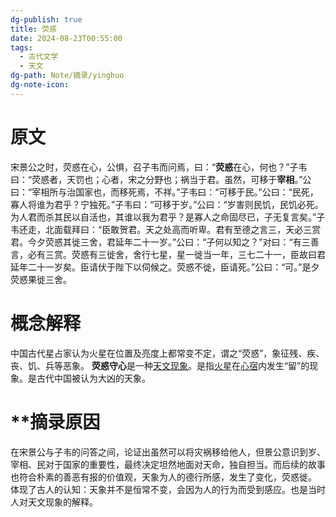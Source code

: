 ```yaml
---
dg-publish: true
title: 荧惑
date: 2024-08-23T00:55:00
tags:
  - 古代文学
  - 天文
dg-path: Note/摘录/yinghuo
dg-note-icon:
---
```

# 原文


宋景公之时，荧惑在心，公惧，召子韦而问焉，曰：“**荧惑**在心，何也？”子韦曰：“荧惑者，天罚也；心者，宋之分野也；祸当于君。虽然，可移于**宰相**。”公曰：“宰相所与治国家也，而移死焉，不祥。”子韦曰：“可移于民。”公曰：“民死，寡人将谁为君乎？宁独死。”子韦曰：“可移于岁。”公曰：“岁害则民饥，民饥必死。为人君而杀其民以自活也，其谁以我为君乎？是寡人之命固尽已，子无复言矣。”子韦还走，北面载拜曰：“臣敢贺君。天之处高而听卑。君有至德之言三，天必三赏君。今夕荧惑其徙三舍，君延年二十一岁。”公曰：“子何以知之？”对曰：“有三善言，必有三赏。荧惑有三徙舍，舍行七星，星一徙当一年，三七二十一，臣故曰君延年二十一岁矣。臣请伏于陛下以伺候之。荧惑不徙，臣请死。”公曰：“可。”是夕荧惑果徙三舍。


# 概念解释
中国古代星占家认为火星在位置及亮度上都常变不定，谓之“荧惑”，象征残、疾、丧、饥、兵等恶象。
**荧惑守心**是一种[天文现象](https://zh.wikipedia.org/wiki/%E5%A4%A9%E6%96%87%E7%8F%BE%E8%B1%A1 "天文现象")。是指[火星](https://zh.wikipedia.org/wiki/%E7%81%AB%E6%98%9F "火星")在[心宿](https://zh.wikipedia.org/wiki/%E5%BF%83%E5%AE%BF "心宿")内发生“留”的现象。是古代中国被认为大凶的天象。

# **摘录原因


在宋景公与子韦的问答之间，论证出虽然可以将灾祸移给他人，但景公意识到岁、宰相、民对于国家的重要性，最终决定坦然地面对天命，独自担当。而后续的故事也符合朴素的善恶有报的价值观，天象为人的德行所感，发生了变化，荧惑徙。
体现了古人的认知：天象并不是恒常不变，会因为人的行为而受到感应。也是当时人对天文现象的解释。





